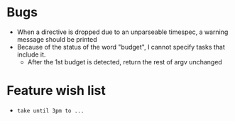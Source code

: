 # Bugs

-   When a directive is dropped due to an unparseable timespec, a warning message should be printed
-   Because of the status of the word "budget", I cannot specify tasks that include it.
    -   After the 1st budget is detected, return the rest of argv unchanged

# Feature wish list

-   `take until 3pm to ...`
